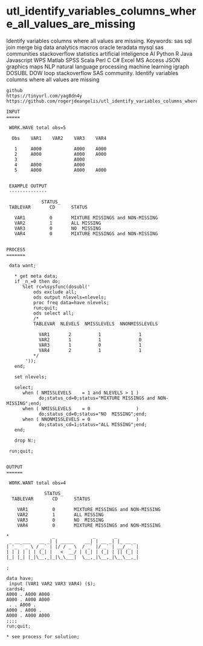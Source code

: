 # utl_identify_variables_columns_where_all_values_are_missing
Identify variables columns where all values are missing.   Keywords: sas sql join merge big data analytics macros oracle teradata mysql sas communities stackoverflow statistics artificial inteligence AI Python R Java Javascript WPS Matlab SPSS Scala Perl C C# Excel MS Access JSON graphics maps NLP natural language processing machine learning igraph DOSUBL DOW loop stackoverflow SAS community.
    Identify variables columns where all values are missing

    github
    https://tinyurl.com/yag8dn4y
    https://github.com/rogerjdeangelis/utl_identify_variables_columns_where_all_values_are_missing

    INPUT
    =====

     WORK.HAVE total obs=5

      Obs    VAR1    VAR2    VAR3    VAR4

       1     A000            A000    A000
       2     A000            A000    A000
       3                     A000
       4     A000            A000
       5     A000            A000    A000


     EXAMPLE OUTPUT
     --------------

                 STATUS_
     TABLEVAR       CD      STATUS

       VAR1         0       MIXTURE MISSINGS and NON-MISSING
       VAR2         1       ALL MISSING
       VAR3         0       NO  MISSING
       VAR4         0       MIXTURE MISSINGS and NON-MISSING


    PROCESS
    =======

     data want;

       * get meta data;
       if _n_=0 then do;
          %let rc=%sysfunc(dosubl('
              ods exclude all;
              ods output nlevels=nlevels;
              proc freq data=have nlevels;
              run;quit;
              ods select all;
              /*
              TABLEVAR  NLEVELS  NMISSLEVELS  NNONMISSLEVELS

                VAR1       2          1              1
                VAR2       1          1              0
                VAR3       1          0              1
                VAR4       2          1              1
              */
           '));
       end;

       set nlevels;

       select;
          when ( NMISSLEVELS    = 1 and NLEVELS > 1 )
                do;status_cd=0;status="MIXTURE MISSINGS and NON-MISSING";end;
          when ( NMISSLEVELS    = 0                 )
                do;status_cd=0;status="NO  MISSING";end;
          when ( NNONMISSLEVELS = 0                 )
                do;status_cd=1;status="ALL MISSING";end;
       end;

       drop N:;

     run;quit;


    OUTPUT
    ======

     WORK.WANT total obs=4

                  STATUS_
      TABLEVAR       CD      STATUS

        VAR1         0       MIXTURE MISSINGS and NON-MISSING
        VAR2         1       ALL MISSING
        VAR3         0       NO  MISSING
        VAR4         0       MIXTURE MISSINGS and NON-MISSING

    *                _              _       _
     _ __ ___   __ _| | _____    __| | __ _| |_ __ _
    | '_ ` _ \ / _` | |/ / _ \  / _` |/ _` | __/ _` |
    | | | | | | (_| |   <  __/ | (_| | (_| | || (_| |
    |_| |_| |_|\__,_|_|\_\___|  \__,_|\__,_|\__\__,_|

    ;

    data have;
     input (VAR1 VAR2 VAR3 VAR4) ($);
    cards4;
    A000 . A000 A000
    A000 . A000 A000
     . . A000 .
    A000 . A000 .
    A000 . A000 A000
    ;;;;
    run;quit;

    * see process for solution;


